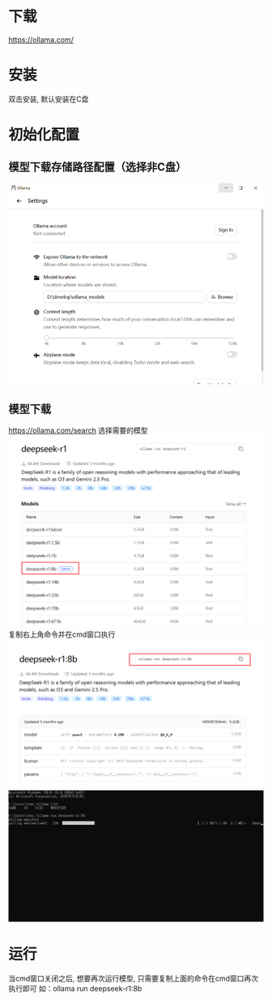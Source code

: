 # 下载
https://ollama.com/

# 安装
双击安装, 默认安装在C盘

# 初始化配置
## 模型下载存储路径配置（选择非C盘）
![img.png](md图片/ollama设置窗口.png)

## 模型下载
https://ollama.com/search
选择需要的模型
![img_1.png](md图片/模型选择页面.png)
复制右上角命令并在cmd窗口执行
![img_2.png](md图片/具体选择的模型页面.png)
![img_3.png](md图片/cmd窗口执行页面.png)

# 运行
当cmd窗口关闭之后, 想要再次运行模型, 只需要复制上面的命令在cmd窗口再次执行即可
如：ollama run deepseek-r1:8b